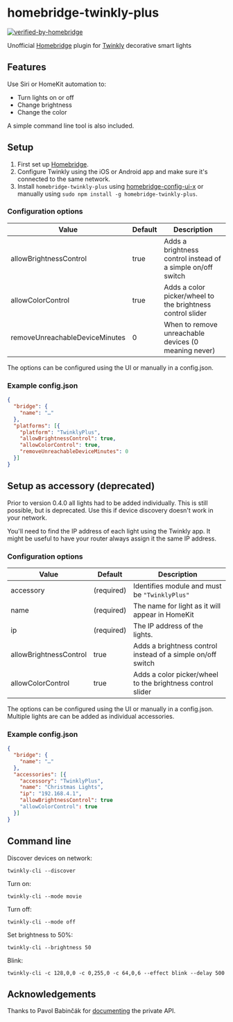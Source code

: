 # homebridge-twinkly-plus

[![verified-by-homebridge](https://badgen.net/badge/homebridge/verified/purple)](https://github.com/homebridge/homebridge/wiki/Verified-Plugins)

Unofficial [Homebridge](http://github.com/nfarina/homebridge) plugin for [Twinkly](https://www.twinkly.com) decorative smart lights

## Features

Use Siri or HomeKit automation to:
- Turn lights on or off
- Change brightness
- Change the color

A simple command line tool is also included.

## Setup

1. First set up [Homebridge](http://github.com/nfarina/homebridge).
2. Configure Twinkly using the iOS or Android app and make sure it's connected to the same network.
3. Install `homebridge-twinkly-plus` using [homebridge-config-ui-x](https://github.com/oznu/homebridge-config-ui-x) or manually using `sudo npm install -g homebridge-twinkly-plus`.

### Configuration options

| Value                          | Default       | Description                                                 |
|--------------------------------|---------------|-------------------------------------------------------------|
| allowBrightnessControl         | true          | Adds a brightness control instead of a simple on/off switch |
| allowColorControl              | true          | Adds a color picker/wheel to the brightness control slider  |
| removeUnreachableDeviceMinutes | 0             | When to remove unreachable devices (0 meaning never)        |

The options can be configured using the UI or manually in a config.json.

### Example config.json

```json
{
  "bridge": {
    "name": "…"
  },
  "platforms": [{
    "platform": "TwinklyPlus",
    "allowBrightnessControl": true,
    "allowColorControl": true,
    "removeUnreachableDeviceMinutes": 0
  }]
}
```

## Setup as accessory (deprecated)

Prior to version 0.4.0 all lights had to be added individually. This is still possible, but is deprecated. Use this if device discovery doesn't work in your network.

You'll need to find the IP address of each light using the Twinkly app. It might be useful to have your router always assign it the same IP address.

### Configuration options

| Value                  | Default       | Description                                                 |
|------------------------|---------------|-------------------------------------------------------------|
| accessory              | (required)    | Identifies module and must be `"TwinklyPlus"`               |
| name                   | (required)    | The name for light as it will appear in HomeKit             |
| ip                     | (required)    | The IP address of the lights.                               |
| allowBrightnessControl | true          | Adds a brightness control instead of a simple on/off switch |
| allowColorControl      | true          | Adds a color picker/wheel to the brightness control slider  |

The options can be configured using the UI or manually in a config.json.
Multiple lights are can be added as individual accessories.

### Example config.json

```json
{
  "bridge": {
    "name": "…"
  },
  "accessories": [{
    "accessory": "TwinklyPlus",
    "name": "Christmas Lights",
    "ip": "192.168.4.1",
    "allowBrightnessControl": true
    "allowColorControl": true
  }]
}
```

## Command line

Discover devices on network:
```
twinkly-cli --discover
```

Turn on:
```
twinkly-cli --mode movie
```

Turn off:
```
twinkly-cli --mode off
```

Set brightness to 50%:
```
twinkly-cli --brightness 50
```

Blink:
```
twinkly-cli -c 128,0,0 -c 0,255,0 -c 64,0,6 --effect blink --delay 500
```

## Acknowledgements

Thanks to Pavol Babinčák for [documenting](https://xled.readthedocs.io/en/latest/) the private API.
